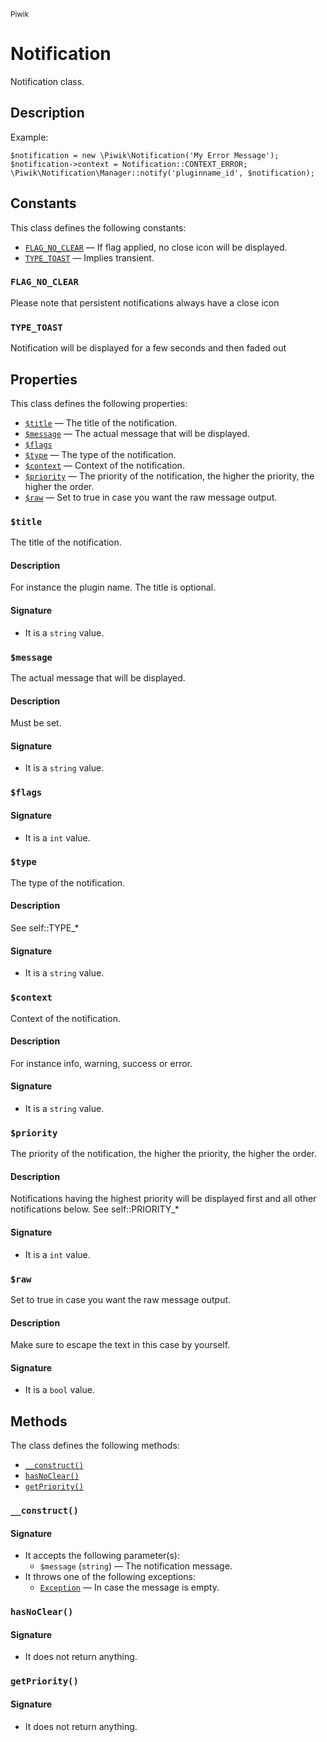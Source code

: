 <small>Piwik</small>

Notification
============

Notification class.

Description
-----------

Example:
```
$notification = new \Piwik\Notification('My Error Message');
$notification->context = Notification::CONTEXT_ERROR;
\Piwik\Notification\Manager::notify('pluginname_id', $notification);
```

Constants
---------

This class defines the following constants:

- [`FLAG_NO_CLEAR`](#flag_no_clear) &mdash; If flag applied, no close icon will be displayed.
- [`TYPE_TOAST`](#type_toast) &mdash; Implies transient.

<a name="flag_no_clear" id="flag_no_clear"></a>
<a name="FLAG_NO_CLEAR" id="FLAG_NO_CLEAR"></a>
### `FLAG_NO_CLEAR`

Please note that persistent notifications always have a close
icon

<a name="type_toast" id="type_toast"></a>
<a name="TYPE_TOAST" id="TYPE_TOAST"></a>
### `TYPE_TOAST`

Notification will be displayed for a few seconds and then faded out

Properties
----------

This class defines the following properties:

- [`$title`](#$title) &mdash; The title of the notification.
- [`$message`](#$message) &mdash; The actual message that will be displayed.
- [`$flags`](#$flags)
- [`$type`](#$type) &mdash; The type of the notification.
- [`$context`](#$context) &mdash; Context of the notification.
- [`$priority`](#$priority) &mdash; The priority of the notification, the higher the priority, the higher the order.
- [`$raw`](#$raw) &mdash; Set to true in case you want the raw message output.

<a name="$title" id="$title"></a>
<a name="title" id="title"></a>
### `$title`

The title of the notification.

#### Description

For instance the plugin name. The title is optional.

#### Signature

- It is a `string` value.

<a name="$message" id="$message"></a>
<a name="message" id="message"></a>
### `$message`

The actual message that will be displayed.

#### Description

Must be set.

#### Signature

- It is a `string` value.

<a name="$flags" id="$flags"></a>
<a name="flags" id="flags"></a>
### `$flags`

#### Signature

- It is a `int` value.

<a name="$type" id="$type"></a>
<a name="type" id="type"></a>
### `$type`

The type of the notification.

#### Description

See self::TYPE_*

#### Signature

- It is a `string` value.

<a name="$context" id="$context"></a>
<a name="context" id="context"></a>
### `$context`

Context of the notification.

#### Description

For instance info, warning, success or error.

#### Signature

- It is a `string` value.

<a name="$priority" id="$priority"></a>
<a name="priority" id="priority"></a>
### `$priority`

The priority of the notification, the higher the priority, the higher the order.

#### Description

Notifications having the
highest priority will be displayed first and all other notifications below. See self::PRIORITY_*

#### Signature

- It is a `int` value.

<a name="$raw" id="$raw"></a>
<a name="raw" id="raw"></a>
### `$raw`

Set to true in case you want the raw message output.

#### Description

Make sure to escape the text in this case by yourself.

#### Signature

- It is a `bool` value.

Methods
-------

The class defines the following methods:

- [`__construct()`](#__construct)
- [`hasNoClear()`](#hasnoclear)
- [`getPriority()`](#getpriority)

<a name="__construct" id="__construct"></a>
<a name="__construct" id="__construct"></a>
### `__construct()`

#### Signature

- It accepts the following parameter(s):
    - `$message` (`string`) &mdash; The notification message.
- It throws one of the following exceptions:
    - [`Exception`](http://php.net/class.Exception) &mdash; In case the message is empty.

<a name="hasnoclear" id="hasnoclear"></a>
<a name="hasNoClear" id="hasNoClear"></a>
### `hasNoClear()`

#### Signature

- It does not return anything.

<a name="getpriority" id="getpriority"></a>
<a name="getPriority" id="getPriority"></a>
### `getPriority()`

#### Signature

- It does not return anything.

